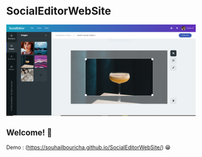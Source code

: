 # SocialEditorWebSite

![Design preview for the Social Editor](./preview.jpg)

## Welcome! 👋

Demo : (https://souhailbouricha.github.io/SocialEditorWebSite/) 😁
